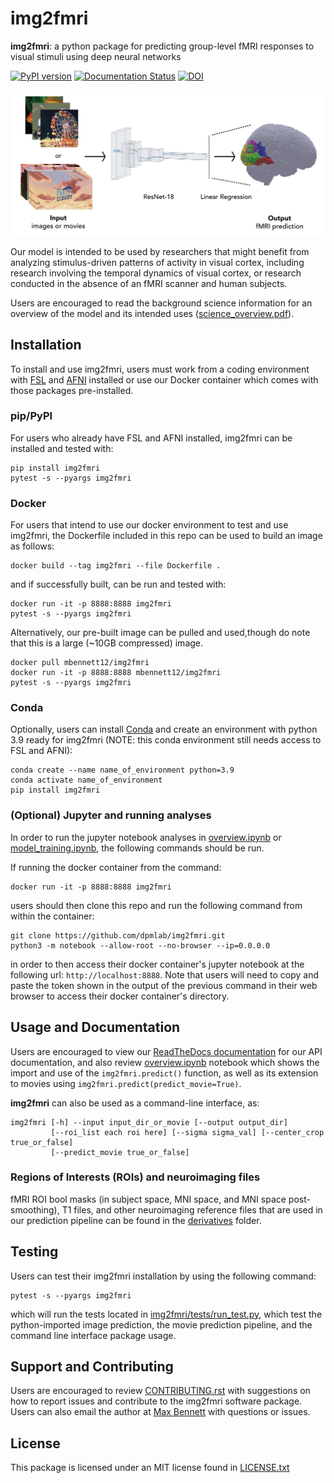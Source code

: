 # img2fmri

**img2fmri**: a python package for predicting group-level fMRI responses to visual stimuli using deep neural networks

[![PyPI version](https://badge.fury.io/py/img2fmri.svg)](https://badge.fury.io/py/img2fmri) [![Documentation Status](https://readthedocs.org/projects/img2fmri/badge/?version=latest)](https://img2fmri.readthedocs.io/en/latest/?badge=latest) [![DOI](https://zenodo.org/badge/DOI/10.5281/zenodo.8206556.svg)](https://doi.org/10.5281/zenodo.8206556)


<img src="https://raw.githubusercontent.com/dpmlab/img2fmri/main/model_overview.png" width="700" class="center"/>

Our model is intended to be used by researchers that might benefit from analyzing stimulus-driven patterns of activity in visual cortex, including research involving the temporal dynamics of visual cortex, or research conducted in the absence of an fMRI scanner and human subjects.

Users are encouraged to read the background science information for an overview of the model and its intended uses ([science_overview.pdf](https://github.com/dpmlab/img2fmri/blob/main/overview.ipynb)).

## Installation
To install and use img2fmri, users must work from a coding environment with [FSL](https://fsl.fmrib.ox.ac.uk/fsl/fslwiki/FslInstallation) and [AFNI](https://afni.nimh.nih.gov/pub/dist/doc/htmldoc/background_install/main_toc.html) installed or use our Docker container which comes with those packages pre-installed. 

### pip/PyPI

For users who already have FSL and AFNI installed, img2fmri can be installed and tested with:

    pip install img2fmri
    pytest -s --pyargs img2fmri

### Docker

For users that intend to use our docker environment to test and use img2fmri, the Dockerfile included in this repo can be used to build an image as follows:

    docker build --tag img2fmri --file Dockerfile .

and if successfully built, can be run and tested with:

    docker run -it -p 8888:8888 img2fmri
    pytest -s --pyargs img2fmri

Alternatively, our pre-built image can be pulled and used,though do note that this is a large (~10GB compressed) image.

    docker pull mbennett12/img2fmri
    docker run -it -p 8888:8888 mbennett12/img2fmri
    pytest -s --pyargs img2fmri

### Conda

Optionally, users can install [Conda](https://docs.conda.io/en/latest/) and create an environment with python 3.9 ready for img2fmri (NOTE: this conda environment still needs access to FSL and AFNI): 

    conda create --name name_of_environment python=3.9
    conda activate name_of_environment
    pip install img2fmri

### (Optional) Jupyter and running analyses
In order to run the jupyter notebook analyses in [overview.ipynb](https://github.com/dpmlab/img2fmri/blob/main/overview.ipynb) or 
[model_training.ipynb](https://github.com/dpmlab/img2fmri/blob/main/model_training/model_training.ipynb), the following commands should be run.

If running the docker container from the command:

    docker run -it -p 8888:8888 img2fmri

users should then clone this repo and run the following command from within the container:

    git clone https://github.com/dpmlab/img2fmri.git
    python3 -m notebook --allow-root --no-browser --ip=0.0.0.0

in order to then access their docker container's jupyter notebook at the following url: `http://localhost:8888`. 
Note that users will need to copy and paste the token shown in the output of the previous command in their
 web browser to access their docker container's directory.

## Usage and Documentation
Users are encouraged to view our [ReadTheDocs documentation](https://img2fmri.readthedocs.io/en/latest/) 
for our API documentation, and also review [overview.ipynb](https://github.com/dpmlab/img2fmri/blob/main/overview.ipynb) notebook which shows the import 
and use of the `img2fmri.predict()` function, as well as its extension to movies using 
`img2fmri.predict(predict_movie=True)`.

**img2fmri** can also be used as a command-line interface, as:

    img2fmri [-h] --input input_dir_or_movie [--output output_dir]
             [--roi_list each roi here] [--sigma sigma_val] [--center_crop true_or_false]
             [--predict_movie true_or_false]
             
### Regions of Interests (ROIs) and neuroimaging files
fMRI ROI bool masks (in subject space, MNI space, and MNI space post-smoothing), T1 files, and other 
neuroimaging reference files that are used in our prediction pipeline can be found in the [derivatives](https://github.com/dpmlab/img2fmri/tree/main/img2fmri/derivatives) folder.
             
## Testing
Users can test their img2fmri installation by using the following command:

    pytest -s --pyargs img2fmri

which will run the tests located in [img2fmri/tests/run_test.py](https://github.com/dpmlab/img2fmri/blob/main/img2fmri/tests/run_test.py), which test the python-imported image prediction, the movie prediction pipeline, and the command line interface package usage.

## Support and Contributing
Users are encouraged to review [CONTRIBUTING.rst](https://github.com/dpmlab/img2fmri/blob/main/CONTRIBUTING.rst) with suggestions on how to report issues and contribute to the img2fmri software package. Users can also email the author at [Max Bennett](mailto:mbb2176@columbia.edu) with questions or issues.

## License
This package is licensed under an MIT license found in [LICENSE.txt](https://github.com/dpmlab/img2fmri/blob/main/LICENSE.txt)